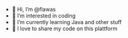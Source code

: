 - 👋 Hi, I’m @flawas
- 👀 I’m interested in coding
- 🌱 I’m currently learning Java and other stuff
- 💞️ I love to share my code on this plattform
